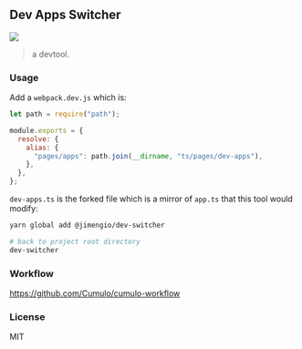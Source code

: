 
Dev Apps Switcher
------

![](https://img.shields.io/npm/v/@jimengio/dev-switcher.svg)

> a devtool.

### Usage

Add a `webpack.dev.js` which is:

```js
let path = require("path");

module.exports = {
  resolve: {
    alias: {
      "pages/apps": path.join(__dirname, "ts/pages/dev-apps"),
    },
  },
};
```

`dev-apps.ts` is the forked file which is a mirror of `app.ts` that this tool would modify:

```bash
yarn global add @jimengio/dev-switcher

# back to project root directory
dev-switcher
```

### Workflow

https://github.com/Cumulo/cumulo-workflow

### License

MIT

